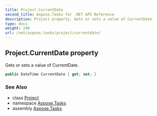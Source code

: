 ```yaml
---
title: Project.CurrentDate
second_title: Aspose.Tasks for .NET API Reference
description: Project property. Gets or sets a value of CurrentDate
type: docs
weight: 240
url: /net/aspose.tasks/project/currentdate/
---
```

## Project.CurrentDate property

Gets or sets a value of CurrentDate.

```csharp
public DateTime CurrentDate { get; set; }
```

### See Also

* class [Project](../)
* namespace [Aspose.Tasks](../../project/)
* assembly [Aspose.Tasks](../../../)


